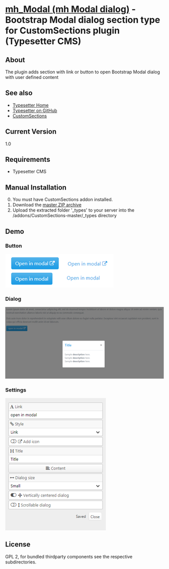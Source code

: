 # [mh_Modal (mh Modal dialog)](https://github.com/mahotilo/CS.mh_Modal) - Bootstrap Modal dialog section type for CustomSections plugin (Typesetter CMS)

## About
The plugin adds section with link or button to open  Bootstrap Modal dialog with user defined content

## See also 
* [Typesetter Home](http://www.typesettercms.com)
* [Typesetter on GitHub](https://github.com/Typesetter/Typesetter)
* [CustomSections](https://github.com/juek/CustomSections)

## Current Version 
1.0

## Requirements
* Typesetter CMS

## Manual Installation
0. You must have CustomSections addon installed.
1. Download the [master ZIP archive](https://github.com/mahotilo/CS.mh_Modal/archive/master.zip)
2. Upload the extracted folder '_types' to your server into the /addons/CustomSections-master/_types directory


## Demo
### Button
![image](demo/button.png)

### Dialog
![image](demo/dialog.png)

### Settings
![image](demo/settings.png)


## License
GPL 2, for bundled thirdparty components see the respective subdirectories.
